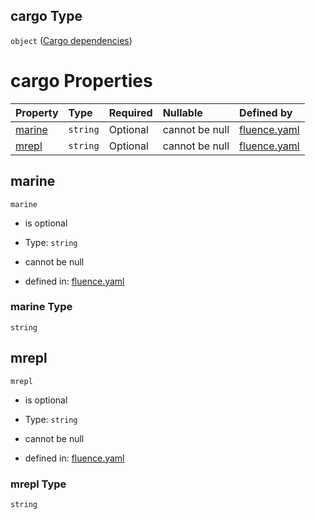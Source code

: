 ## cargo Type

`object` ([Cargo dependencies](fluence-properties-dependencies-properties-cargo-dependencies.md))

# cargo Properties

| Property          | Type     | Required | Nullable       | Defined by                                                                                                                                                                                                |
| :---------------- | :------- | :------- | :------------- | :-------------------------------------------------------------------------------------------------------------------------------------------------------------------------------------------------------- |
| [marine](#marine) | `string` | Optional | cannot be null | [fluence.yaml](fluence-properties-dependencies-properties-cargo-dependencies-properties-marine.md "https://fluence.dev/schemas/fluence.yaml#/properties/dependencies/properties/cargo/properties/marine") |
| [mrepl](#mrepl)   | `string` | Optional | cannot be null | [fluence.yaml](fluence-properties-dependencies-properties-cargo-dependencies-properties-mrepl.md "https://fluence.dev/schemas/fluence.yaml#/properties/dependencies/properties/cargo/properties/mrepl")   |

## marine



`marine`

*   is optional

*   Type: `string`

*   cannot be null

*   defined in: [fluence.yaml](fluence-properties-dependencies-properties-cargo-dependencies-properties-marine.md "https://fluence.dev/schemas/fluence.yaml#/properties/dependencies/properties/cargo/properties/marine")

### marine Type

`string`

## mrepl



`mrepl`

*   is optional

*   Type: `string`

*   cannot be null

*   defined in: [fluence.yaml](fluence-properties-dependencies-properties-cargo-dependencies-properties-mrepl.md "https://fluence.dev/schemas/fluence.yaml#/properties/dependencies/properties/cargo/properties/mrepl")

### mrepl Type

`string`
